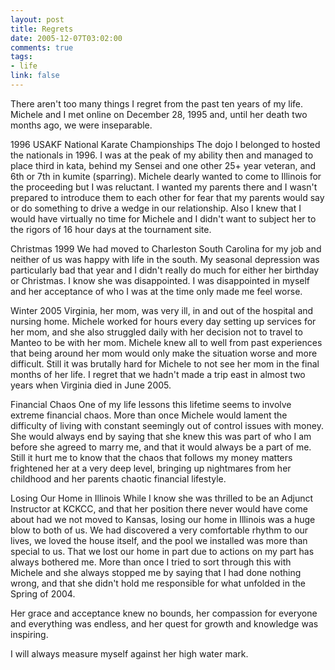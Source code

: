```yaml
--- 
layout: post
title: Regrets
date: 2005-12-07T03:02:00
comments: true
tags:
- life
link: false
---
```

There aren't too many things I regret from the past ten years of my life. Michele and I met online on December 28, 1995 and, until her death two months ago, we were inseparable.

1996 USAKF National Karate Championships
The dojo I belonged to hosted the nationals in 1996. I was at the peak of my ability then and managed to place third in kata, behind my Sensei and one other 25+ year veteran, and 6th or 7th in kumite (sparring). Michele dearly wanted to come to Illinois for the proceeding but I was reluctant. I wanted my parents there and I wasn't prepared to introduce them to each other for fear that my parents would say or do something to drive a wedge in our relationship. Also I knew that I would have virtually no time for Michele and I didn't want to subject her to the rigors of 16 hour days at the tournament site.

Christmas 1999
We had moved to Charleston South Carolina for my job and neither of us was happy with life in the south. My seasonal depression was particularly bad that year and I didn't really do much for either her birthday or Christmas. I know she was disappointed. I was disappointed in myself and her acceptance of who I was at the time only made me feel worse.

Winter 2005
Virginia, her mom, was very ill, in and out of the hospital and nursing home. Michele worked for hours every day setting up services for her mom, and she also struggled daily with her decision not to travel to Manteo to be with her mom. Michele knew all to well from past experiences that being around her mom would only make the situation worse and more difficult. Still it was brutally hard for Michele to not see her mom in the final months of her life. I regret that we hadn't made a trip east in almost two years when Virginia died in June 2005.

Financial Chaos
One of my life lessons this lifetime seems to involve extreme financial chaos. More than once Michele would lament the difficulty of living with constant seemingly out of control issues with money. She would always end by saying that she knew this was part of who I am before she agreed to marry me, and that it would always be a part of me. Still it hurt me to know that the chaos that follows my money matters frightened her at a very deep level, bringing up nightmares from her childhood and her parents chaotic financial lifestyle.

Losing Our Home in Illinois
While I know she was thrilled to be an Adjunct Instructor at KCKCC, and that her position there never would have come about had we not moved to Kansas, losing our home in Illinois was a huge blow to both of us. We had discovered a very comfortable rhythm to our lives, we loved the house itself, and the pool we installed was more than special to us. That we lost our home in part due to actions on my part has always bothered me. More than once I tried to sort through this with Michele and she always stopped me by saying that I had done nothing wrong, and that she didn't hold me responsible for what unfolded in the Spring of 2004.

Her grace and acceptance knew no bounds, her compassion for everyone and everything was endless, and her quest for growth and knowledge was inspiring.

I will always measure myself against her high water mark.
